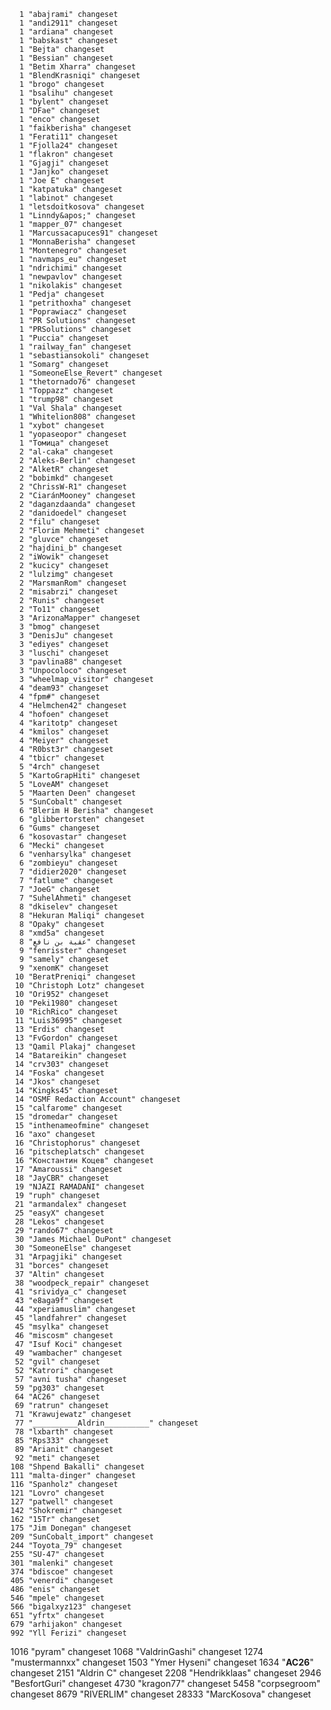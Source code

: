       1 "abajrami" changeset
      1 "andi2911" changeset
      1 "ardiana" changeset
      1 "babskast" changeset
      1 "Bejta" changeset
      1 "Bessian" changeset
      1 "Betim Xharra" changeset
      1 "BlendKrasniqi" changeset
      1 "brogo" changeset
      1 "bsalihu" changeset
      1 "bylent" changeset
      1 "DFae" changeset
      1 "enco" changeset
      1 "faikberisha" changeset
      1 "Ferati11" changeset
      1 "Fjolla24" changeset
      1 "flakron" changeset
      1 "Gjagji" changeset
      1 "Janjko" changeset
      1 "Joe E" changeset
      1 "katpatuka" changeset
      1 "labinot" changeset
      1 "letsdoitkosova" changeset
      1 "Linndy&apos;" changeset
      1 "mapper_07" changeset
      1 "Marcussacapuces91" changeset
      1 "MonnaBerisha" changeset
      1 "Montenegro" changeset
      1 "navmaps_eu" changeset
      1 "ndrichimi" changeset
      1 "newpavlov" changeset
      1 "nikolakis" changeset
      1 "Pedja" changeset
      1 "petrithoxha" changeset
      1 "Poprawiacz" changeset
      1 "PR Solutions" changeset
      1 "PRSolutions" changeset
      1 "Puccia" changeset
      1 "railway_fan" changeset
      1 "sebastiansokoli" changeset
      1 "Somarg" changeset
      1 "SomeoneElse_Revert" changeset
      1 "thetornado76" changeset
      1 "Toppazz" changeset
      1 "trump98" changeset
      1 "Val Shala" changeset
      1 "Whitelion808" changeset
      1 "xybot" changeset
      1 "yopaseopor" changeset
      1 "Томица" changeset
      2 "al-caka" changeset
      2 "Aleks-Berlin" changeset
      2 "AlketR" changeset
      2 "bobimkd" changeset
      2 "ChrissW-R1" changeset
      2 "CiaránMooney" changeset
      2 "daganzdaanda" changeset
      2 "danidoedel" changeset
      2 "filu" changeset
      2 "Florim Mehmeti" changeset
      2 "gluvce" changeset
      2 "hajdini_b" changeset
      2 "iWowik" changeset
      2 "kucicy" changeset
      2 "lulzimg" changeset
      2 "MarsmanRom" changeset
      2 "misabrzi" changeset
      2 "Runis" changeset
      2 "To11" changeset
      3 "ArizonaMapper" changeset
      3 "bmog" changeset
      3 "DenisJu" changeset
      3 "ediyes" changeset
      3 "luschi" changeset
      3 "pavlina88" changeset
      3 "Unpocoloco" changeset
      3 "wheelmap_visitor" changeset
      4 "deam93" changeset
      4 "fpm#" changeset
      4 "Helmchen42" changeset
      4 "hofoen" changeset
      4 "karitotp" changeset
      4 "kmilos" changeset
      4 "Meiyer" changeset
      4 "R0bst3r" changeset
      4 "tbicr" changeset
      5 "4rch" changeset
      5 "KartoGrapHiti" changeset
      5 "LoveAM" changeset
      5 "Maarten Deen" changeset
      5 "SunCobalt" changeset
      6 "Blerim H Berisha" changeset
      6 "glibbertorsten" changeset
      6 "Gums" changeset
      6 "kosovastar" changeset
      6 "Mecki" changeset
      6 "venharsylka" changeset
      6 "zombieyu" changeset
      7 "didier2020" changeset
      7 "fatlume" changeset
      7 "JoeG" changeset
      7 "SuhelAhmeti" changeset
      8 "dkiselev" changeset
      8 "Hekuran Maliqi" changeset
      8 "Opaky" changeset
      8 "xmd5a" changeset
      8 "عقبة بن نافع" changeset
      9 "fenrisster" changeset
      9 "samely" changeset
      9 "xenomK" changeset
     10 "BeratPreniqi" changeset
     10 "Christoph Lotz" changeset
     10 "Ori952" changeset
     10 "Peki1980" changeset
     10 "RichRico" changeset
     11 "Luis36995" changeset
     13 "Erdis" changeset
     13 "FvGordon" changeset
     13 "Qamil Plakaj" changeset
     14 "Batareikin" changeset
     14 "crv303" changeset
     14 "Foska" changeset
     14 "Jkos" changeset
     14 "Kingks45" changeset
     14 "OSMF Redaction Account" changeset
     15 "calfarome" changeset
     15 "dromedar" changeset
     15 "inthenameofmine" changeset
     16 "axo" changeset
     16 "Christophorus" changeset
     16 "pitscheplatsch" changeset
     16 "Константин Коцев" changeset
     17 "Amaroussi" changeset
     18 "JayCBR" changeset
     19 "NJAZI RAMADANI" changeset
     19 "ruph" changeset
     21 "armandalex" changeset
     25 "easyX" changeset
     28 "Lekos" changeset
     29 "rando67" changeset
     30 "James Michael DuPont" changeset
     30 "SomeoneElse" changeset
     31 "Arpagjiki" changeset
     31 "borces" changeset
     37 "Altin" changeset
     38 "woodpeck_repair" changeset
     41 "srividya_c" changeset
     43 "e8aga9f" changeset
     44 "xperiamuslim" changeset
     45 "landfahrer" changeset
     45 "msylka" changeset
     46 "miscosm" changeset
     47 "Isuf Koci" changeset
     49 "wambacher" changeset
     52 "gvil" changeset
     52 "Katrori" changeset
     57 "avni tusha" changeset
     59 "pg303" changeset
     64 "AC26" changeset
     69 "ratrun" changeset
     71 "Krawujewatz" changeset
     77 "__________Aldrin__________" changeset
     78 "lxbarth" changeset
     85 "Rps333" changeset
     89 "Arianit" changeset
     92 "meti" changeset
    108 "Shpend Bakalli" changeset
    111 "malta-dinger" changeset
    116 "Spanholz" changeset
    121 "Lovro" changeset
    127 "patwell" changeset
    142 "Shokremir" changeset
    162 "15Tr" changeset
    175 "Jim Donegan" changeset
    209 "SunCobalt_import" changeset
    244 "Toyota_79" changeset
    255 "SU-47" changeset
    301 "malenki" changeset
    374 "bdiscoe" changeset
    405 "venerdi" changeset
    486 "enis" changeset
    546 "mpele" changeset
    566 "bigalxyz123" changeset
    651 "yfrtx" changeset
    679 "arhijakon" changeset
    992 "Yll Ferizi" changeset
   1016 "pyram" changeset
   1068 "ValdrinGashi" changeset
   1274 "mustermannxx" changeset
   1503 "Ymer Hyseni" changeset
   1634 "__________AC26__________" changeset
   2151 "Aldrin   C" changeset
   2208 "Hendrikklaas" changeset
   2946 "BesfortGuri" changeset
   4730 "kragon77" changeset
   5458 "corpsegroom" changeset
   8679 "RIVERLIM" changeset
  28333 "MarcKosova" changeset
